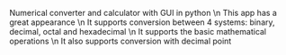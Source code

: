 Numerical converter and calculator with GUI in python \n
This app has a great appearance \n
It supports conversion between 4 systems: binary, decimal, octal and hexadecimal \n
It supports the basic mathematical operations \n
It also supports conversion with decimal point

